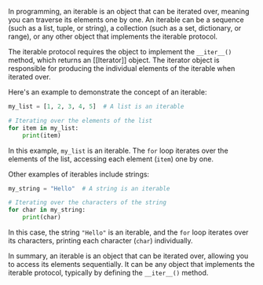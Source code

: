 In programming, an iterable is an object that can be iterated over, meaning you can traverse its elements one by one. An iterable can be a sequence (such as a list, tuple, or string), a collection (such as a set, dictionary, or range), or any other object that implements the iterable protocol.

The iterable protocol requires the object to implement the `__iter__()` method, which returns an [[Iterator]] object. The iterator object is responsible for producing the individual elements of the iterable when iterated over.

Here's an example to demonstrate the concept of an iterable:

```python
my_list = [1, 2, 3, 4, 5]  # A list is an iterable

# Iterating over the elements of the list
for item in my_list:
    print(item)
```

In this example, `my_list` is an iterable. The `for` loop iterates over the elements of the list, accessing each element (`item`) one by one.

Other examples of iterables include strings:

```python
my_string = "Hello"  # A string is an iterable

# Iterating over the characters of the string
for char in my_string:
    print(char)
```

In this case, the string `"Hello"` is an iterable, and the `for` loop iterates over its characters, printing each character (`char`) individually.

In summary, an iterable is an object that can be iterated over, allowing you to access its elements sequentially. It can be any object that implements the iterable protocol, typically by defining the `__iter__()` method.